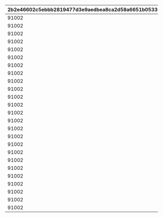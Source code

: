 |2b2e46602c5ebbb2819477d3e9aedbea8ca2d58a6651b053308d0f3ce1371c70|b11f7d3dc8346a5b0027bab3c613a6037ec91c814afcd9573be58c6947aad5ad|0429200a364157841ebcc8ca7632ba8129af7da982f901c4fdcf807e3d6d5195|ce690b257d98f633c8a78645f9807006ec2afee1be8bf2a10cf3e012014861e0|c56bfd8afdf29db24d2bfbf695b9d21a12b7af0fdf895f47a515ade8d3475cd7|8795187881dbdcb650d2fee6d697ba65473d793c5feba6af70e4c220be68765c|00ab00a6379d7b8d959b18c01f5f46c68f2760a02b08bc0c29847ef499ba3ea4|95d24294b122af892b696911f7403377763e60a9bf51d12fca463b4c3a78d47e|398a26515b037df1f73243744a660e5eecef926d41d89ff9ac1a12968777c15f|9fbbf24831d049e68839a18cb5ba8043e4c01cde1c6087d9819d23502ec30082|1e15f3a460d14a82b097cbd48ada3837ebf20adcc8f250524bcfff010d17c43d|f82ec1aa63d4c006b36d7d0deb0b30c35618e34b2ab418c1323af230f0ffb89a|d8d503b0b52fb9832dc0f3e972a88f1b7bb2a3c6da20ac2d304d014eb241088f|77b50e7ed0498250f7374ada5fe320fbbc37c766a10b195368561fe5bd65b4db|e55e8302d5ade998cea5a3b2c9b0346e62fa09c7447463a35e831e66bfc493a7|2981d681df7228809a9c79b6a6b45219170f5c0356a2103457c2ff8b3392763d|
| --- | --- | --- | --- | --- | --- | --- | --- | --- | --- | --- | --- | --- | --- | --- | --- |
|91002|30|0|0|0|0|110001|0|4|0|0|0|1|8|140000|0|
|91002|30|0|0|0|0|110002|0|4|0|0|0|1|8|140000|0|
|91002|30|0|0|0|0|110003|0|4|0|0|0|1|8|140000|0|
|91002|30|0|0|0|0|110004|0|4|0|0|0|1|8|140000|0|
|91002|30|0|0|0|0|110005|0|4|0|0|0|1|8|140000|0|
|91002|30|0|0|0|0|120001|0|4|0|0|0|1|8|140000|0|
|91002|30|0|0|0|0|120002|0|4|0|0|0|1|8|140000|0|
|91002|30|0|0|0|0|120003|0|4|0|0|0|1|8|140000|0|
|91002|30|0|0|0|0|120004|0|4|0|0|0|1|8|140000|0|
|91002|30|0|0|0|0|120005|0|4|0|0|0|1|8|140000|0|
|91002|30|0|0|0|0|130001|0|4|0|0|0|1|8|140000|0|
|91002|30|0|0|0|0|130002|0|4|0|0|0|1|8|140000|0|
|91002|30|0|0|0|0|130003|0|4|0|0|0|1|8|140000|0|
|91002|30|0|0|0|0|130004|0|4|0|0|0|1|8|140000|0|
|91002|30|0|0|0|0|130005|0|4|0|0|0|1|8|140000|0|
|91002|30|0|0|0|0|140001|0|4|0|0|0|1|8|140000|0|
|91002|30|0|0|0|0|140002|0|4|0|0|0|1|8|140000|0|
|91002|30|0|0|0|0|140003|0|4|0|0|0|1|8|140000|0|
|91002|30|0|0|0|0|140004|0|4|0|0|0|1|8|140000|0|
|91002|30|0|0|0|0|140005|0|4|0|0|0|1|8|140000|0|
|91002|30|0|0|0|0|150001|0|4|0|0|0|1|8|140000|0|
|91002|30|0|0|0|0|150002|0|4|0|0|0|1|8|140000|0|
|91002|30|0|0|0|0|150003|0|4|0|0|0|1|8|140000|0|
|91002|30|0|0|0|0|150004|0|4|0|0|0|1|8|140000|0|
|91002|30|0|0|0|0|150005|0|4|0|0|0|1|8|140000|0|